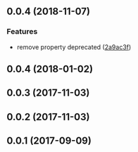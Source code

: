 <a name="0.0.4"></a>
## 0.0.4 (2018-11-07)


### Features

* remove property deprecated ([2a9ac3f](https://github.com/devsquad-tech/tslint-rules/commit/2a9ac3f))



<a name="0.0.4"></a>
## 0.0.4 (2018-01-02)



<a name="0.0.3"></a>
## 0.0.3 (2017-11-03)


<a name="0.0.2"></a>
## 0.0.2 (2017-11-03)


<a name="0.0.1"></a>
## 0.0.1 (2017-09-09)



